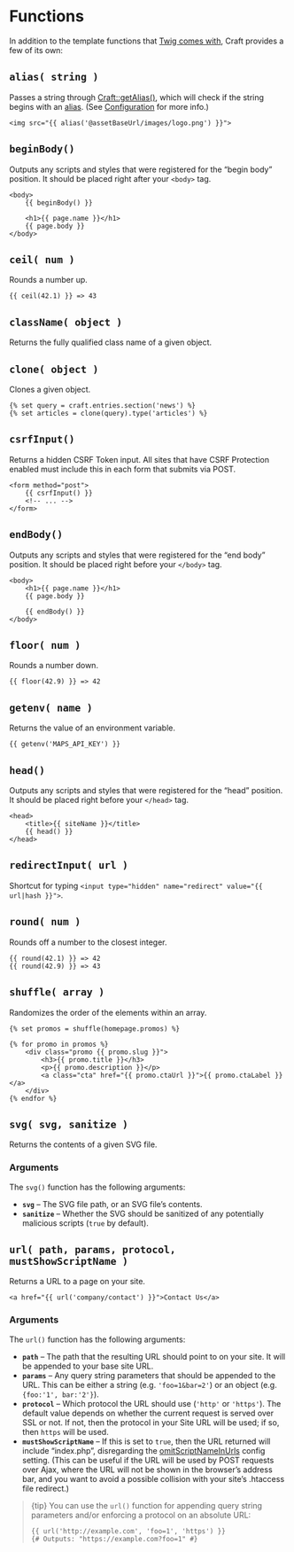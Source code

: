 # Functions

In addition to the template functions that [Twig comes with](http://twig.sensiolabs.org/doc/functions/index.html), Craft provides a few of its own:


## `alias( string )`

Passes a string through [Craft::getAlias()](http://www.yiiframework.com/doc-2.0/yii-baseyii.html#getAlias()-detail), which will check if the string begins with an [alias](http://www.yiiframework.com/doc-2.0/guide-concept-aliases.html). (See [Configuration](../configuration.md#aliases) for more info.)

```twig
<img src="{{ alias('@assetBaseUrl/images/logo.png') }}">
```

## `beginBody()`

Outputs any scripts and styles that were registered for the “begin body” position. It should be placed right after your `<body>` tag.

```twig
<body>
    {{ beginBody() }}

    <h1>{{ page.name }}</h1>
    {{ page.body }}
</body>
```

## `ceil( num )`

Rounds a number up.

```twig
{{ ceil(42.1) }} => 43
```

## `className( object )`

Returns the fully qualified class name of a given object.

## `clone( object )`

Clones a given object.

```twig
{% set query = craft.entries.section('news') %}
{% set articles = clone(query).type('articles') %}
```

## `csrfInput()`

Returns a hidden CSRF Token input. All sites that have CSRF Protection enabled must include this in each form that submits via POST.

```twig
<form method="post">
    {{ csrfInput() }}
    <!-- ... -->
</form>
```

## `endBody()`

Outputs any scripts and styles that were registered for the “end body” position. It should be placed right before your `</body>` tag.

```twig
<body>
    <h1>{{ page.name }}</h1>
    {{ page.body }}

    {{ endBody() }}
</body>
```

## `floor( num )`

Rounds a number down.

```twig
{{ floor(42.9) }} => 42
```

## `getenv( name )`

Returns the value of an environment variable.

```twig
{{ getenv('MAPS_API_KEY') }}
```

## `head()`

Outputs any scripts and styles that were registered for the “head” position. It should be placed right before your `</head>` tag. 

```twig
<head>
    <title>{{ siteName }}</title>
    {{ head() }}
</head>
```

## `redirectInput( url )`

Shortcut for typing `<input type="hidden" name="redirect" value="{{ url|hash }}">`.

## `round( num )`

Rounds off a number to the closest integer.

```twig
{{ round(42.1) }} => 42
{{ round(42.9) }} => 43
```

## `shuffle( array )`

Randomizes the order of the elements within an array.

```twig
{% set promos = shuffle(homepage.promos) %}

{% for promo in promos %}
    <div class="promo {{ promo.slug }}">
        <h3>{{ promo.title }}</h3>
        <p>{{ promo.description }}</p>
        <a class="cta" href="{{ promo.ctaUrl }}">{{ promo.ctaLabel }}</a>
    </div>
{% endfor %}
```

## `svg( svg, sanitize )`

Returns the contents of a given SVG file.

### Arguments

The `svg()` function has the following arguments:

- **`svg`** – The SVG file path, or an SVG file’s contents.
- **`sanitize`** – Whether the SVG should be sanitized of any potentially malicious scripts (`true` by default).

## `url( path, params, protocol, mustShowScriptName )`

Returns a URL to a page on your site.

```twig
<a href="{{ url('company/contact') }}">Contact Us</a>
```

### Arguments

The `url()` function has the following arguments:

* **`path`** – The path that the resulting URL should point to on your site. It will be appended to your base site URL.
* **`params`** – Any query string parameters that should be appended to the URL. This can be either a string (e.g. `'foo=1&bar=2'`) or an object (e.g. `{foo:'1', bar:'2'}`).
* **`protocol`** – Which protocol the URL should use (`'http'` or `'https'`). The default value depends on whether the current request is served over SSL or not. If not, then the protocol in your Site URL will be used; if so, then `https` will be used.
* **`mustShowScriptName`** – If this is set to `true`, then the URL returned will include “index.php”, disregarding the [omitScriptNameInUrls](https://docs.craftcms.com/api/v3/craft-config-generalconfig.html#$omitScriptNameInUrls-detail) config setting. (This can be useful if the URL will be used by POST requests over Ajax, where the URL will not be shown in the browser’s address bar, and you want to avoid a possible collision with your site’s .htaccess file redirect.)

> {tip} You can use the `url()` function for appending query string parameters and/or enforcing a protocol on an absolute URL:
>
> ```twig
> {{ url('http://example.com', 'foo=1', 'https') }}
> {# Outputs: "https://example.com?foo=1" #}
> ```
